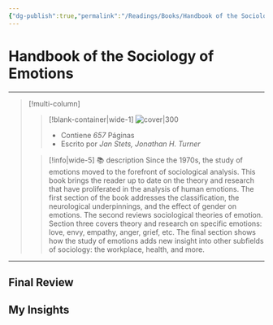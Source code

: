 ```yaml
---
{"dg-publish":true,"permalink":"/Readings/Books/Handbook of the Sociology of Emotions/","title":"Handbook of the Sociology of Emotions","tags":["NoteType/Book"],"created":"2023-10-02T12:54:11.364-05:00","updated":"2023-10-02T12:54:58.579-05:00"}
---
```



# Handbook of the Sociology of Emotions
- - -
> [!multi-column]
> 
> > [!blank-container|wide-1]
> >  ![cover|300](http://books.google.com/books/content?id=5chxiMOAox0C&printsec=frontcover&img=1&zoom=1&edge=curl&source=gbs_api)
> >- Contiene *657* Páginas
> >- Escrito por *Jan Stets, Jonathan H. Turner*
> 
> > [!info|wide-5] 📚 description
> > Since the 1970s, the study of emotions moved to the forefront of sociological analysis. This book brings the reader up to date on the theory and research that have proliferated in the analysis of human emotions. The first section of the book addresses the classification, the neurological underpinnings, and the effect of gender on emotions. The second reviews sociological theories of emotion. Section three covers theory and research on specific emotions: love, envy, empathy, anger, grief, etc. The final section shows how the study of emotions adds new insight into other subfields of sociology: the workplace, health, and more.
> 

- - -

## Final Review

## My Insights